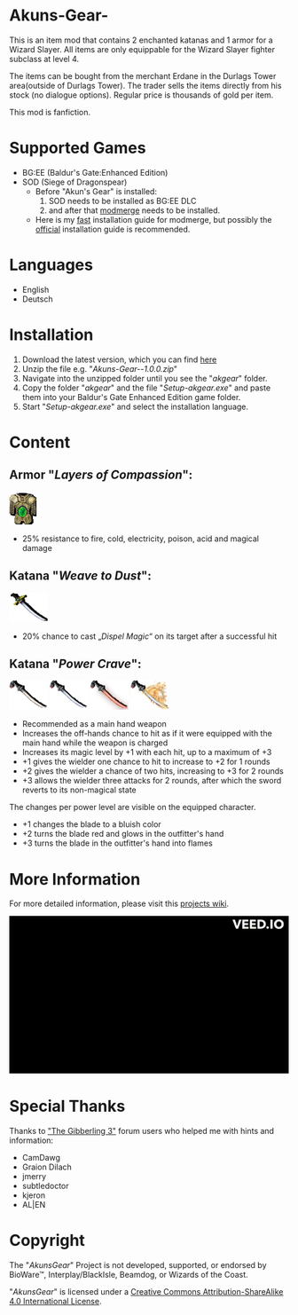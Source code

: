 # Akuns-Gear-
This is an item mod that contains 2 enchanted katanas and 1 armor for a Wizard Slayer.
All items are only equippable for the Wizard Slayer fighter subclass at level 4.

The items can be bought from the merchant Erdane in the Durlags Tower area(outside of Durlags Tower). The trader sells the items
directly from his stock (no dialogue options). Regular price is thousands of gold per item.

This mod is fanfiction.

# Supported Games
* BG:EE (Baldur's Gate:Enhanced Edition)
* SOD (Siege of Dragonspear)
	* Before "Akun's Gear" is installed:
		1. SOD needs to be installed as BG:EE DLC 
		2. and after that [modmerge](https://github.com/ScottBrooks/modmerge/releases) needs to be installed.
	* Here is my [fast](#) installation guide for modmerge, but possibly the [official](https://github.com/ScottBrooks/modmerge) installation guide is recommended.

# Languages
* English
* Deutsch

# Installation
1. Download the latest version, which you can find [here](https://github.com/Incrementis/Akuns-Gear-/releases)
2. Unzip the file e.g. "*Akuns-Gear--1.0.0.zip*"
3. Navigate into the unzipped folder until you see the "*akgear*" folder.
4. Copy the folder "*akgear*" and the file "*Setup-akgear.exe*" and paste them into your Baldur's Gate Enhanced Edition game folder.
5. Start "*Setup-akgear.exe*" and select the installation language.

# Content
## Armor "*Layers of Compassion*":

![Power Crave 3](https://github.com/Incrementis/Infinity-Engine-Modding-Wiki-Content-/blob/main/AkunsGear/Icons/II_Layers_of_Compassion.png)

  - 25% resistance to fire, cold, electricity, poison, acid and magical damage

## Katana "*Weave to Dust*":

![Weave to Dust image](https://github.com/Incrementis/Infinity-Engine-Modding-Wiki-Content-/blob/main/AkunsGear/Icons/II_Weave_to_Dust.png)

  - 20% chance to cast „*Dispel Magic*“ on its target after a successful hit

## Katana "*Power Crave*":

![Power Crave 0](https://github.com/Incrementis/Infinity-Engine-Modding-Wiki-Content-/blob/main/AkunsGear/Icons/II_Power_Crave.png)
![Power Crave 1](https://github.com/Incrementis/Infinity-Engine-Modding-Wiki-Content-/blob/main/AkunsGear/Icons/II_Power_Crave%2B1.png)
![Power Crave 2](https://github.com/Incrementis/Infinity-Engine-Modding-Wiki-Content-/blob/main/AkunsGear/Icons/II_Power_Crave%2B2.png)
![Power Crave 3](https://github.com/Incrementis/Infinity-Engine-Modding-Wiki-Content-/blob/main/AkunsGear/Icons/II_Power_Crave%2B3.png)

  - Recommended as a main hand weapon
  - Increases the off-hands chance to hit as if it were equipped with the main hand while the weapon
is charged
  - Increases its magic level by +1 with each hit, up to a maximum of +3
  - +1 gives the wielder one chance to hit to increase to +2 for 1 rounds
  - +2 gives the wielder a chance of two hits, increasing to +3 for 2 rounds
  - +3 allows the wielder three attacks for 2 rounds, after which the sword reverts to its non-magical
state

The changes per power level are visible on the equipped character.
- +1 changes the blade to a bluish color
- +2 turns the blade red and glows in the outfitter's hand
- +3 turns the blade in the outfitter's hand into flames

# More Information
For more detailed information, please visit this [projects wiki](https://github.com/Incrementis/Akuns-Gear-/wiki).

![Halfling GIF](https://github.com/Incrementis/Infinity-Engine-Modding-Wiki-Content-/blob/main/AkunsGear/AnimatedImages/AkunsGear.gif)

# Special Thanks
Thanks to ["The Gibberling 3"](https://www.gibberlings3.net/forums/) forum users who helped me with hints and information:
* CamDawg
* Graion Dilach
* jmerry
* subtledoctor
* kjeron
* AL|EN

# Copyright
The "*AkunsGear*" Project is not developed, supported, or endorsed by BioWare™, Interplay/BlackIsle, Beamdog, or Wizards of the Coast.

"*AkunsGear*" is licensed under a [Creative Commons Attribution-ShareAlike 4.0 International License](https://creativecommons.org/licenses/by-sa/4.0/).
